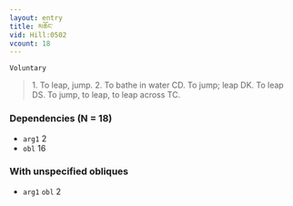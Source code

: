 ```yaml
---
layout: entry
title: མཆོང་
vid: Hill:0502
vcount: 18
---
```

`Voluntary` 
> 1\.
 To leap, jump\.
 2\.
 To bathe in water CD\.
 To jump; leap DK\.
 To leap DS\.
 To jump, to leap, to leap across TC\.

### Dependencies (N = 18)
* `arg1` 2
* `obl` 16


### With unspecified obliques
* `arg1` `obl` 2
